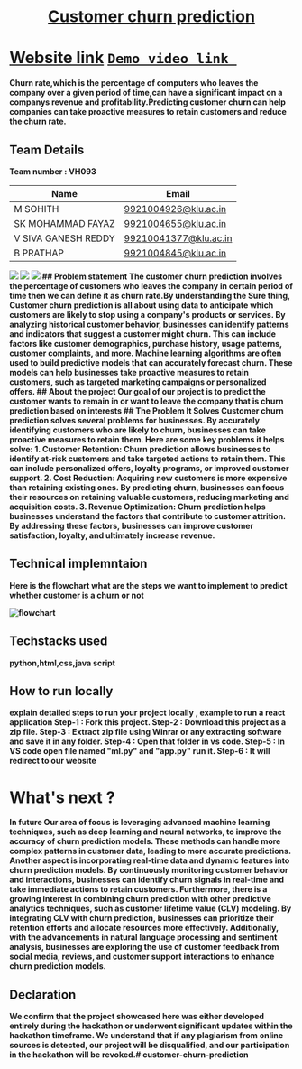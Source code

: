 <h1 align="center" style="border-bottom: none">
    <b>
        <a href=""> Customer churn prediction </a><br>
</h1>

# [Website link](http://www.google.com)  [`Demo video link `](https://www.flexclip.com/share/5444916c21f498a6d7ceac9ee6878b7928b911b.html)
Churn rate,which is the percentage of computers who leaves the company over a given period of time,can have a significant impact on a companys revenue and profitability.Predicting customer churn can help companies can take proactive measures to retain customers and reduce the churn rate.

## Team Details
Team number : VH093

| Name    | Email           |
|---------|-----------------|
| M SOHITH | 9921004926@klu.ac.in |
| SK MOHAMMAD FAYAZ | 9921004655@klu.ac.in |
| V SIVA GANESH REDDY | 99210041377@klu.ac.in |
| B PRATHAP | 9921004845@klu.ac.in |
<img src="https://graph.org/file/c5fc7a6c8fe9dcbea7d05.jpg">
<img src="https://graph.org/file/bae726f288d28da929051.jpg">
<img src="https://graph.org/file/f2dffa2f6fc93a643a971.jpg">
## Problem statement 
The customer churn prediction involves the percentage of customers who leaves the company in certain period of time then we can define it as churn rate.By understanding the Sure thing, Customer churn prediction is all about using data to anticipate which customers are likely to stop using a company's products or services. By analyzing historical customer behavior, businesses can identify patterns and indicators that suggest a customer might churn. This can include factors like customer demographics, purchase history, usage patterns, customer complaints, and more. Machine learning algorithms are often used to build predictive models that can accurately forecast churn. These models can help businesses take proactive measures to retain customers, such as targeted marketing campaigns or personalized offers.
## About the project
Our goal of our project is to predict the customer wants to remain in or want to leave the company that is churn prediction based on interests
## The Problem It Solves
Customer churn prediction solves several problems for businesses. By accurately identifying customers who are likely to churn, businesses can take proactive measures to retain them. Here are some key problems it helps solve:
1. Customer Retention: Churn prediction allows businesses to identify at-risk customers and take targeted actions to retain them. This can include personalized offers, loyalty programs, or improved customer support.
2. Cost Reduction: Acquiring new customers is more expensive than retaining existing ones. By predicting churn, businesses can focus their resources on retaining valuable customers, reducing marketing and acquisition costs.
3. Revenue Optimization: Churn prediction helps businesses understand the factors that contribute to customer attrition. By addressing these factors, businesses can improve customer satisfaction, loyalty, and ultimately increase revenue.


## Technical implemntaion 
Here is the flowchart what are the steps we want to implement to predict whether customer is a churn or not

![flowchart](https://graph.org/file/f80850fb155413da434cd.jpg)

## Techstacks used 
python,html,css,java script

## How to run locally 
explain detailed steps to run your project locally , example to run a react application 
Step-1 : Fork this project.
Step-2 : Download this project as a zip file.
Step-3 : Extract zip file using Winrar or any extracting software and save it in any folder.
Step-4 : Open that folder in vs code.
Step-5 : In VS code open file named "ml.py" and "app.py" run it.
Step-6 : It will redirect to our website

# What's next ?
 In future Our area of focus is leveraging advanced machine learning techniques, such as deep learning and neural networks, to improve the accuracy of churn prediction models. These methods can handle more complex patterns in customer data, leading to more accurate predictions.
Another aspect is incorporating real-time data and dynamic features into churn prediction models. By continuously monitoring customer behavior and interactions, businesses can identify churn signals in real-time and take immediate actions to retain customers.
Furthermore, there is a growing interest in combining churn prediction with other predictive analytics techniques, such as customer lifetime value (CLV) modeling. By integrating CLV with churn prediction, businesses can prioritize their retention efforts and allocate resources more effectively.
Additionally, with the advancements in natural language processing and sentiment analysis, businesses are exploring the use of customer feedback from social media, reviews, and customer support interactions to enhance churn prediction models.

## Declaration
We confirm that the project showcased here was either developed entirely during the hackathon or underwent significant updates within the hackathon timeframe. We understand that if any plagiarism from online sources is detected, our project will be disqualified, and our participation in the hackathon will be revoked.# customer-churn-prediction
